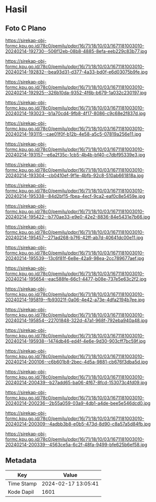 # Hasil

## Foto C Plano

https://sirekap-obj-formc.kpu.go.id/78c0/pemilu/pdpr/16/71/18/10/03/1671181003010-20240214-192730--506f12eb-08b8-4885-8efa-eeb229c83b77.jpg

https://sirekap-obj-formc.kpu.go.id/78c0/pemilu/pdpr/16/71/18/10/03/1671181003010-20240214-192832--bea93d31-d377-4a33-bd0f-e6d03075b9fe.jpg

https://sirekap-obj-formc.kpu.go.id/78c0/pemilu/pdpr/16/71/18/10/03/1671181003010-20240214-192925--326b10da-9352-4f6b-b679-1a032c230197.jpg

https://sirekap-obj-formc.kpu.go.id/78c0/pemilu/pdpr/16/71/18/10/03/1671181003010-20240214-193023--b1a70cd4-9fb8-4f17-8086-c9c68e2f837d.jpg

https://sirekap-obj-formc.kpu.go.id/78c0/pemilu/pdpr/16/71/18/10/03/1671181003010-20240214-193115--cae01f0f-b12b-4e58-a5c5-07819a256e11.jpg

https://sirekap-obj-formc.kpu.go.id/78c0/pemilu/pdpr/16/71/18/10/03/1671181003010-20240214-193157--e6a2f35c-1cb5-4b4b-bf40-c7dbf95339e3.jpg

https://sirekap-obj-formc.kpu.go.id/78c0/pemilu/pdpr/16/71/18/10/03/1671181003010-20240214-193304--cb0410ef-9f1e-4bfb-92c8-510ab661818a.jpg

https://sirekap-obj-formc.kpu.go.id/78c0/pemilu/pdpr/16/71/18/10/03/1671181003010-20240214-195338--84d2bf15-fbea-4ecf-9ca2-eaf0c8e5459e.jpg

https://sirekap-obj-formc.kpu.go.id/78c0/pemilu/pdpr/16/71/18/10/03/1671181003010-20240214-195422--b770ae33-e9e0-42e2-8836-84e5431e7b66.jpg

https://sirekap-obj-formc.kpu.go.id/78c0/pemilu/pdpr/16/71/18/10/03/1671181003010-20240214-195457--271ad268-b7f6-42ff-ab7d-40641dc00e11.jpg

https://sirekap-obj-formc.kpu.go.id/78c0/pemilu/pdpr/16/71/18/10/03/1671181003010-20240214-195539--13c6f81f-6e8e-42a9-98ea-2cc789677aef.jpg

https://sirekap-obj-formc.kpu.go.id/78c0/pemilu/pdpr/16/71/18/10/03/1671181003010-20240214-195654--eac588fe-66c1-4477-b08e-737e5e63c2f2.jpg

https://sirekap-obj-formc.kpu.go.id/78c0/pemilu/pdpr/16/71/18/10/03/1671181003010-20240214-195819--fb93021f-0a06-4e42-a73e-4dfa2194b7ee.jpg

https://sirekap-obj-formc.kpu.go.id/78c0/pemilu/pdpr/16/71/18/10/03/1671181003010-20240214-195854--22701848-322d-47a1-968f-792eba940a48.jpg

https://sirekap-obj-formc.kpu.go.id/78c0/pemilu/pdpr/16/71/18/10/03/1671181003010-20240214-195938--1474db46-ed4f-4e6e-9d30-903cff7bc59f.jpg

https://sirekap-obj-formc.kpu.go.id/78c0/pemilu/pdpr/16/71/18/10/03/1671181003010-20240214-200106--c6b601b8-2bec-4d5a-9881-cb676f3dba5d.jpg

https://sirekap-obj-formc.kpu.go.id/78c0/pemilu/pdpr/16/71/18/10/03/1671181003010-20240214-200439--b27add65-ba06-4f67-8fcd-153073c4fd09.jpg

https://sirekap-obj-formc.kpu.go.id/78c0/pemilu/pdpr/16/71/18/10/03/1671181003010-20240214-200236--2b55a059-03a9-4db1-a4de-bee5e546dcd0.jpg

https://sirekap-obj-formc.kpu.go.id/78c0/pemilu/pdpr/16/71/18/10/03/1671181003010-20240214-200309--4adbb3b8-e0b5-473d-8d90-c8a57a5d84fb.jpg

https://sirekap-obj-formc.kpu.go.id/78c0/pemilu/pdpr/16/71/18/10/03/1671181003010-20240214-200339--4563ce5a-6c2f-48fa-9499-bfe625b6ef58.jpg


## Metadata

| Key        | Value               |
| ---------- | ------------------- |
| Time Stamp | 2024-02-17 13:05:41 |
| Kode Dapil | 1601                |



